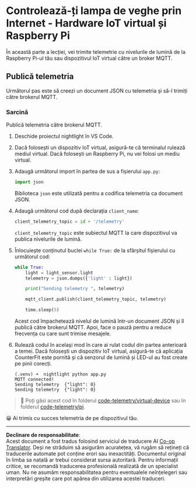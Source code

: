 <!--
CO_OP_TRANSLATOR_METADATA:
{
  "original_hash": "1226517aae5f5b6f904434670394c688",
  "translation_date": "2025-08-28T10:13:01+00:00",
  "source_file": "1-getting-started/lessons/4-connect-internet/single-board-computer-telemetry.md",
  "language_code": "ro"
}
-->
# Controlează-ți lampa de veghe prin Internet - Hardware IoT virtual și Raspberry Pi

În această parte a lecției, vei trimite telemetrie cu nivelurile de lumină de la Raspberry Pi-ul tău sau dispozitivul IoT virtual către un broker MQTT.

## Publică telemetria

Următorul pas este să creezi un document JSON cu telemetria și să-l trimiți către brokerul MQTT.

### Sarcină

Publică telemetria către brokerul MQTT.

1. Deschide proiectul nightlight în VS Code.

1. Dacă folosești un dispozitiv IoT virtual, asigură-te că terminalul rulează mediul virtual. Dacă folosești un Raspberry Pi, nu vei folosi un mediu virtual.

1. Adaugă următorul import în partea de sus a fișierului `app.py`:

    ```python
    import json
    ```

    Biblioteca `json` este utilizată pentru a codifica telemetria ca document JSON.

1. Adaugă următorul cod după declarația `client_name`:

    ```python
    client_telemetry_topic = id + '/telemetry'
    ```

    `client_telemetry_topic` este subiectul MQTT la care dispozitivul va publica nivelurile de lumină.

1. Înlocuiește conținutul buclei `while True:` de la sfârșitul fișierului cu următorul cod:

    ```python
    while True:
        light = light_sensor.light
        telemetry = json.dumps({'light' : light})

        print("Sending telemetry ", telemetry)
    
        mqtt_client.publish(client_telemetry_topic, telemetry)
    
        time.sleep(5)
    ```

    Acest cod împachetează nivelul de lumină într-un document JSON și îl publică către brokerul MQTT. Apoi, face o pauză pentru a reduce frecvența cu care sunt trimise mesajele.

1. Rulează codul în același mod în care ai rulat codul din partea anterioară a temei. Dacă folosești un dispozitiv IoT virtual, asigură-te că aplicația CounterFit este pornită și că senzorul de lumină și LED-ul au fost create pe pinii corecți.

    ```output
    (.venv) ➜  nightlight python app.py 
    MQTT connected!
    Sending telemetry  {"light": 0}
    Sending telemetry  {"light": 0}
    ```

> 💁 Poți găsi acest cod în folderul [code-telemetry/virtual-device](../../../../../1-getting-started/lessons/4-connect-internet/code-telemetry/virtual-device) sau în folderul [code-telemetry/pi](../../../../../1-getting-started/lessons/4-connect-internet/code-telemetry/pi).

😀 Ai trimis cu succes telemetria de pe dispozitivul tău.

---

**Declinare de responsabilitate**:  
Acest document a fost tradus folosind serviciul de traducere AI [Co-op Translator](https://github.com/Azure/co-op-translator). Deși ne străduim să asigurăm acuratețea, vă rugăm să rețineți că traducerile automate pot conține erori sau inexactități. Documentul original în limba sa natală ar trebui considerat sursa autoritară. Pentru informații critice, se recomandă traducerea profesională realizată de un specialist uman. Nu ne asumăm responsabilitatea pentru eventualele neînțelegeri sau interpretări greșite care pot apărea din utilizarea acestei traduceri.